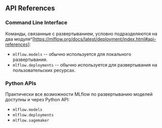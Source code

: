 ## API References
### Command Line Interface

Команды, связанные с развертыванием, условно подразделяются на два модуля^[https://mlflow.org/docs/latest/deployment/index.html#api-references]:
- `mlflow.models` -- обычно используется для локального развертывания.
- `mlflow.deployments` -- обычно используется для развертывания на пользовательских ресурсах.
### Python APIs

Практически  все возможности MLflow по развертыванию моделей доступны и через Python API:
- `mlflow.models`
- `mlflow.deployments`
- `mlflow.sagemaker`



